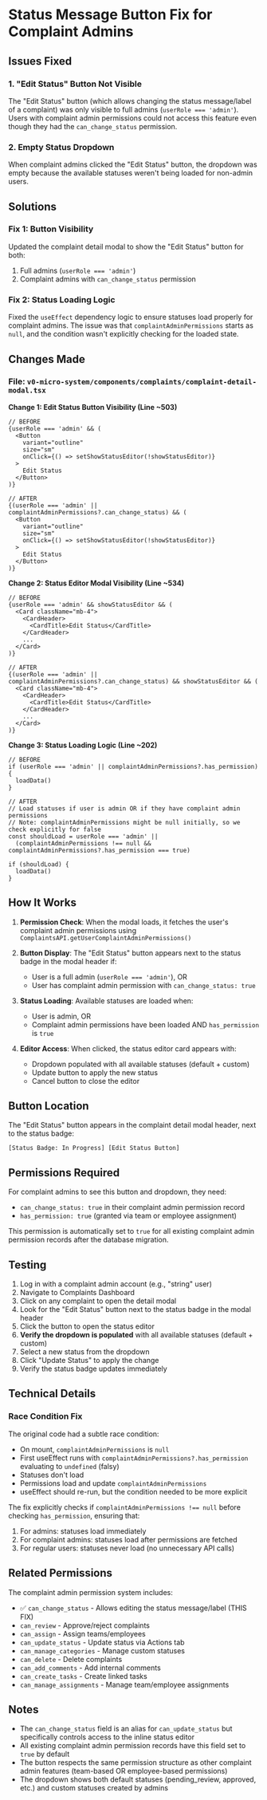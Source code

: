 # Status Message Button Fix for Complaint Admins

## Issues Fixed

### 1. "Edit Status" Button Not Visible
The "Edit Status" button (which allows changing the status message/label of a complaint) was only visible to full admins (`userRole === 'admin'`). Users with complaint admin permissions could not access this feature even though they had the `can_change_status` permission.

### 2. Empty Status Dropdown
When complaint admins clicked the "Edit Status" button, the dropdown was empty because the available statuses weren't being loaded for non-admin users.

## Solutions

### Fix 1: Button Visibility
Updated the complaint detail modal to show the "Edit Status" button for both:
1. Full admins (`userRole === 'admin'`)
2. Complaint admins with `can_change_status` permission

### Fix 2: Status Loading Logic
Fixed the `useEffect` dependency logic to ensure statuses load properly for complaint admins. The issue was that `complaintAdminPermissions` starts as `null`, and the condition wasn't explicitly checking for the loaded state.

## Changes Made

### File: `v0-micro-system/components/complaints/complaint-detail-modal.tsx`

**Change 1: Edit Status Button Visibility (Line ~503)**
```tsx
// BEFORE
{userRole === 'admin' && (
  <Button
    variant="outline"
    size="sm"
    onClick={() => setShowStatusEditor(!showStatusEditor)}
  >
    Edit Status
  </Button>
)}

// AFTER
{(userRole === 'admin' || complaintAdminPermissions?.can_change_status) && (
  <Button
    variant="outline"
    size="sm"
    onClick={() => setShowStatusEditor(!showStatusEditor)}
  >
    Edit Status
  </Button>
)}
```

**Change 2: Status Editor Modal Visibility (Line ~534)**
```tsx
// BEFORE
{userRole === 'admin' && showStatusEditor && (
  <Card className="mb-4">
    <CardHeader>
      <CardTitle>Edit Status</CardTitle>
    </CardHeader>
    ...
  </Card>
)}

// AFTER
{(userRole === 'admin' || complaintAdminPermissions?.can_change_status) && showStatusEditor && (
  <Card className="mb-4">
    <CardHeader>
      <CardTitle>Edit Status</CardTitle>
    </CardHeader>
    ...
  </Card>
)}
```

**Change 3: Status Loading Logic (Line ~202)**
```tsx
// BEFORE
if (userRole === 'admin' || complaintAdminPermissions?.has_permission) {
  loadData()
}

// AFTER
// Load statuses if user is admin OR if they have complaint admin permissions
// Note: complaintAdminPermissions might be null initially, so we check explicitly for false
const shouldLoad = userRole === 'admin' || 
  (complaintAdminPermissions !== null && complaintAdminPermissions?.has_permission === true)

if (shouldLoad) {
  loadData()
}
```

## How It Works

1. **Permission Check**: When the modal loads, it fetches the user's complaint admin permissions using `ComplaintsAPI.getUserComplaintAdminPermissions()`

2. **Button Display**: The "Edit Status" button appears next to the status badge in the modal header if:
   - User is a full admin (`userRole === 'admin'`), OR
   - User has complaint admin permission with `can_change_status: true`

3. **Status Loading**: Available statuses are loaded when:
   - User is admin, OR
   - Complaint admin permissions have been loaded AND `has_permission` is `true`

4. **Editor Access**: When clicked, the status editor card appears with:
   - Dropdown populated with all available statuses (default + custom)
   - Update button to apply the new status
   - Cancel button to close the editor

## Button Location
The "Edit Status" button appears in the complaint detail modal header, next to the status badge:
```
[Status Badge: In Progress] [Edit Status Button]
```

## Permissions Required
For complaint admins to see this button and dropdown, they need:
- `can_change_status: true` in their complaint admin permission record
- `has_permission: true` (granted via team or employee assignment)

This permission is automatically set to `true` for all existing complaint admin permission records after the database migration.

## Testing

1. Log in with a complaint admin account (e.g., "string" user)
2. Navigate to Complaints Dashboard
3. Click on any complaint to open the detail modal
4. Look for the "Edit Status" button next to the status badge in the modal header
5. Click the button to open the status editor
6. **Verify the dropdown is populated** with all available statuses (default + custom)
7. Select a new status from the dropdown
8. Click "Update Status" to apply the change
9. Verify the status badge updates immediately

## Technical Details

### Race Condition Fix
The original code had a subtle race condition:
- On mount, `complaintAdminPermissions` is `null`
- First useEffect runs with `complaintAdminPermissions?.has_permission` evaluating to `undefined` (falsy)
- Statuses don't load
- Permissions load and update `complaintAdminPermissions`
- useEffect should re-run, but the condition needed to be more explicit

The fix explicitly checks if `complaintAdminPermissions !== null` before checking `has_permission`, ensuring that:
1. For admins: statuses load immediately
2. For complaint admins: statuses load after permissions are fetched
3. For regular users: statuses never load (no unnecessary API calls)

## Related Permissions

The complaint admin permission system includes:
- ✅ `can_change_status` - Allows editing the status message/label (THIS FIX)
- `can_review` - Approve/reject complaints
- `can_assign` - Assign teams/employees
- `can_update_status` - Update status via Actions tab
- `can_manage_categories` - Manage custom statuses
- `can_delete` - Delete complaints
- `can_add_comments` - Add internal comments
- `can_create_tasks` - Create linked tasks
- `can_manage_assignments` - Manage team/employee assignments

## Notes
- The `can_change_status` field is an alias for `can_update_status` but specifically controls access to the inline status editor
- All existing complaint admin permission records have this field set to `true` by default
- The button respects the same permission structure as other complaint admin features (team-based OR employee-based permissions)
- The dropdown shows both default statuses (pending_review, approved, etc.) and custom statuses created by admins
